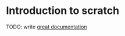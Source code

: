# Introduction to scratch

TODO: write [great documentation](http://jacobian.org/writing/great-documentation/what-to-write/)
